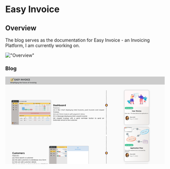 # Easy Invoice

## Overview
The blog serves as the documentation for Easy Invoice - an Invoicing Platform, I am currently working on.

!["Overview"](https://github.com/saurabhdabas/PyBlog/blob/master/docs/Overview.gif?raw=true)
### Blog

!["HomePage"](https://github.com/saurabhdabas/PyBlog/blob/master/docs/Homepage.png?raw=true)

